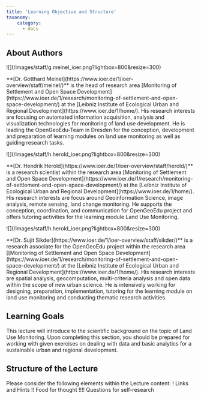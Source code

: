 ```yaml
---
title: 'Learning Objective and Structure'
taxonomy:
    category:
      - docs
---
```

## About Authors
<div class="row align-items-center">
    <div class="col-sm-3 image-fluid" markdown="1">![](/images/staff/g.meinel_ioer.png?lightbox=800&resize=300)</div>
    <div class="col-sm-9">
        <p markdown="1"> **[Dr. Gotthard Meinel](https://www.ioer.de/1/ioer-overview/staff/meinel/)** is the head of research area [Monitoring of Settlement and Open Space Development](https://www.ioer.de/1/research/monitoring-of-settlement-and-open-space-development/) at the [Leibniz Institute of Ecological Urban and Regional Development](https://www.ioer.de/1/home/). His research interests are focusing on automated information acquisition, analysis and visualization technologies for monitoring of land use development. He is leading the OpenGeoEdu-Team in Dresden for the conception, development and preparation of learning modules on land use monitoring as well as guiding research tasks.<br />
          </p>
    </div>
</div>


<div class="row align-items-center">
    <div class="col-sm-3 image-fluid" markdown="1">![](/images/staff/h.herold_ioer.png?lightbox=800&resize=300)</div>
    <div class="col-sm-9">
        <p markdown="1"> **[Dr. Hendrik Herold](https://www.ioer.de/1/ioer-overview/staff/herold/)** is a research scientist within the research area [Monitoring of Settlement and Open Space Development](https://www.ioer.de/1/research/monitoring-of-settlement-and-open-space-development/) at the [Leibniz Institute of Ecological Urban and Regional Development](https://www.ioer.de/1/home/). His research interests are focus around Geoinformation Science, image analysis, remote sensing, land change monitoring. He supports the conception, coordination, and communication for OpenGeoEdu project and offers tutoring activities for the learning module Land Use Monitoring.<br />
          </p>
    </div>
</div>


<div class="row align-items-center">
    <div class="col-sm-3 image-fluid" markdown="1">![](/images/staff/h.herold_ioer.png?lightbox=800&resize=300)</div>
    <div class="col-sm-9">
        <p markdown="1"> **[Dr. Sujit Sikder](https://www.ioer.de/1/ioer-overview/staff/sikder/)** is a research associate for the OpenGeoEdu project within the research area  [[Monitoring of Settlement and Open Space Development](https://www.ioer.de/1/research/monitoring-of-settlement-and-open-space-development/) at the [Leibniz Institute of Ecological Urban and Regional Development](https://www.ioer.de/1/home/). His research interests are spatial analysis, geocomputation, multi-criteria analysis and open data within the scope of new urban science. He is intensively working for designing, preparation, implementation, tutoring for the learning module on land use monitoring and conducting thematic research activities. <br />
          </p>
    </div>
</div>

## Learning Goals

This lecture will introduce to the scientific background on the topic of Land Use Monitoring. Upon completing this section, you should be prepared for working with given exercises on dealing with data and basic analytics for a sustainable urban and regional development.

## Structure of the Lecture

Please consider the following elements within the Lecture content:
! Links and Hints
!! Food for thought
!!!! Questions for self-research
